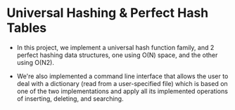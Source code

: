 # Universal Hashing & Perfect Hash Tables

- In this project, we implement a universal hash function family, and 2 perfect hashing data structures, one using O(N) space, and the other using O(N2).

- We're also implemented a command line interface that allows the user to deal with a dictionary (read from a user-specified file) which is based on one of the two implementations and apply all its implemented operations of inserting, deleting, and searching. 
